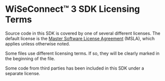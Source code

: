 # WiSeConnect™ 3 SDK Licensing Terms

Source code in this SDK is covered by one of several different licenses. The default license is the [Master Software License Agreement](https://www.silabs.com/about-us/legal/master-software-license-agreement) (MSLA), which applies unless otherwise noted.

Some files use different licensing terms. If so, they will be clearly marked in the beginning of the file.

Some code from third parties has been included in this SDK under a separate license.
